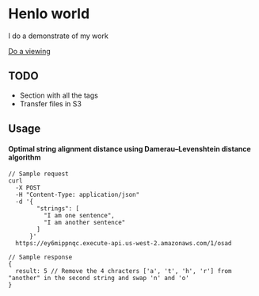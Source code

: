 # Henlo world

I do a demonstrate of my work

[Do a viewing](https://www.kyoseong.com)

## TODO

* Section with all the tags
* Transfer files in S3

## Usage

#### Optimal string alignment distance using Damerau–Levenshtein distance algorithm

```
// Sample request
curl
  -X POST
  -H "Content-Type: application/json"
  -d '{
        "strings": [
          "I am one sentence",
          "I am another sentence"
        ]
      }'
  https://ey6mippnqc.execute-api.us-west-2.amazonaws.com/1/osad

// Sample response
{
  result: 5 // Remove the 4 chracters ['a', 't', 'h', 'r'] from "another" in the second string and swap 'n' and 'o'
}
```
